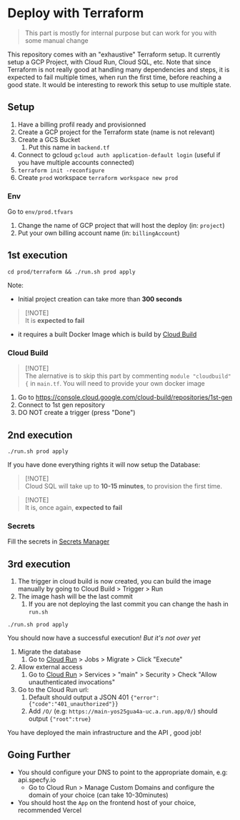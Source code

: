 # Deploy with Terraform

> This part is mostly for internal purpose but can work for you with some manual change

This repository comes with an "exhaustive" Terraform setup. It currently setup a GCP Project, with Cloud Run, Cloud SQL, etc.
Note that since Terraform is not really good at handling many dependencies and steps, it is expected to fail multiple times, when run the first time, before reaching a good state.
It would be interesting to rework this setup to use multiple state.

## Setup

1. Have a billing profil ready and provisionned
2. Create a GCP project for the Terraform state (name is not relevant)
3. Create a GCS Bucket
   1. Put this name in `backend.tf`
4. Connect to gcloud `gcloud auth application-default login` (useful if you have multiple accounts connected)
5. `terraform init -reconfigure`
6. Create `prod` workspace `terraform workspace new prod`

### Env

Go to `env/prod.tfvars`

1. Change the name of GCP project that will host the deploy (in: `project`)
2. Put your own billing account name  (in: `billingAccount`)

## 1st execution

`cd prod/terraform && ./run.sh prod apply`

Note:

- Initial project creation can take more than **300 seconds**

> [!NOTE]<br>
> It is **expected to fail**

- it requires a built Docker Image which is build by [Cloud Build](https://console.cloud.google.com/cloud-build/dashboard)

### Cloud Build

> [!NOTE]<br>
> The alernative is to skip this part by commenting `module "cloudbuild" {` in `main.tf`. You will need to provide your own docker image

1. Go to <https://console.cloud.google.com/cloud-build/repositories/1st-gen>
2. Connect to 1st gen repository
3. DO NOT create a trigger (press "Done")

## 2nd execution

`./run.sh prod apply`

If you have done everything rights it will now setup the Database:

> [!NOTE]<br>
> Cloud SQL will take up to **10-15 minutes**, to provision the first time.

> [!NOTE]<br>
> It is, once again, **expected to fail**

### Secrets

Fill the secrets in [Secrets Manager](https://console.cloud.google.com/security/secret-manager)

## 3rd execution

1. The trigger in cloud build is now created, you can build the image manually by going to Cloud Build > Trigger > Run
2. The image hash will be the last commit
   1. If you are not deploying the last commit you can change the hash in `run.sh`

`./run.sh prod apply`

You should now have a successful execution!
*But it's not over yet*

1. Migrate the database
   1. Go to [Cloud Run](https://console.cloud.google.com/run/jobs) > Jobs > Migrate > Click "Execute"
2. Allow external access
   1. Go to [Cloud Run](https://console.cloud.google.com/run) > Services > "main" > Security > Check "Allow unauthenticated invocations"
3. Go to the Cloud Run url:
   1. Default should output a JSON 401 `{"error":{"code":"401_unauthorized"}}`
   2. Add `/O/` (e.g: `https://main-yos25gua4a-uc.a.run.app/0/`) should output `{"root":true}`

You have deployed the main infrastructure and the API , good job!

## Going Further

- You should configure your DNS to point to the appropriate domain, e.g: api.specfy.io
  - Go to Cloud Run > Manage Custom Domains and configure the domain of your choice (can take 10-30minutes)
- You should host the `App` on the frontend host of your choice, recommended Vercel
